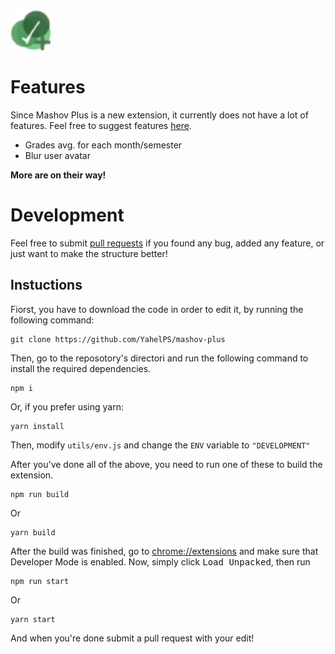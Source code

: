 
<img src="src/assets/img/icon-128.png" width="64"/>

# Features
Since Mashov Plus is a new extension, it currently does not have a lot of features.
Feel free to suggest features [here](https://forms.gle/CSs5JDaYepzwhXhT6).
 - Grades avg. for each month/semester
 - Blur user avatar
 
 **More are on their way!**

# Development
Feel free to submit [pull requests](https://docs.github.com/en/pull-requests/collaborating-with-pull-requests/proposing-changes-to-your-work-with-pull-requests/about-pull-requests) if you found any bug, added any feature, or just want to make the structure better!

## Instuctions
Fiorst, you have to download the code in order to edit it, by running the following command:

    git clone https://github.com/YahelPS/mashov-plus
Then, go to the reposotory's directori and run the following command to install the required dependencies.

    npm i
Or, if you  prefer using yarn:

    yarn install


Then, modify `utils/env.js` and change the `ENV` variable to `"DEVELOPMENT"`

After you've done all of the above, you need to run one of these to build the extension.

    npm run build
Or

    yarn build

After the build was finished, go to [chrome://extensions](chrome://extensions) and make sure that Developer Mode is enabled.
Now, simply click <kbd>Load Unpacked</kbd>, then run

    npm run start
Or

    yarn start

And when you're done submit a pull request with your edit!
